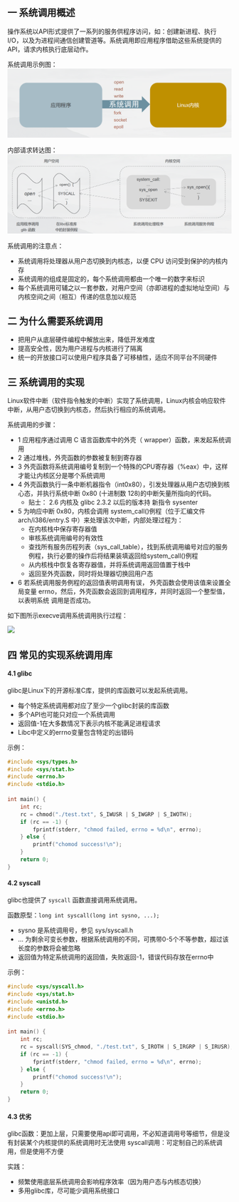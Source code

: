 ## 一 系统调用概述

操作系统以API形式提供了一系列的服务供程序访问，如：创建新进程、执行 I/O，以及为进程间通信创建管道等。系统调用即应用程序借助这些系统提供的API，请求内核执行底层动作。  

系统调用示例图：  
![](../images/sys/02-01.png) 

内部请求转达图：  
![](../images/sys/02-02.png)  

系统调用的注意点：
- 系统调用将处理器从用户态切换到内核态，以便 CPU 访问受到保护的内核内存
- 系统调用的组成是固定的，每个系统调用都由一个唯一的数字来标识
- 每个系统调用可辅之以一套参数，对用户空间（亦即进程的虚拟地址空间）与内核空间之间（相互）传递的信息加以规范

## 二 为什么需要系统调用

- 把用户从底层硬件编程中解放出来，降低开发难度
- 提高安全性，因为用户进程与内核进行了隔离
- 统一的开放接口可以使用户程序具备了可移植性，适应不同平台不同硬件

## 三 系统调用的实现

Linux软件中断（软件指令触发的中断）实现了系统调用，Linux内核会响应软件中断，从用户态切换到内核态，然后执行相应的系统调用。  

系统调用的步骤：
- 1 应用程序通过调用 C 语言函数库中的外壳（ wrapper）函数，来发起系统调用
- 2 通过堆栈，外壳函数的参数被复制到寄存器
- 3 外壳函数将系统调用编号复制到一个特殊的CPU寄存器（%eax）中，这样才能让内核区分是哪个系统调用
- 4 外壳函数执行一条中断机器指令（int0x80），引发处理器从用户态切换到核心态，并执行系统中断 0x80 (十进制数 128)的中断矢量所指向的代码。
  - 贴士： 2.6 内核及 glibc 2.3.2 以后的版本持 新指令 sysenter
- 5 为响应中断 0x80，内核会调用 system_call()例程（位于汇编文件 arch/i386/entry.S 中）来处理该次中断，内部处理过程为：
  - 在内核栈中保存寄存器值
  - 审核系统调用编号的有效性
  - 查找所有服务历程列表（sys_call_table），找到系统调用编号对应的服务例程，执行必要的操作后将结果装填返回给system_call()例程
  - 从内核栈中恢复各寄存器值，并将系统调用返回值置于栈中
  - 返回至外壳函数，同时将处理器切换回用户态
- 6 若系统调用服务例程的返回值表明调用有误， 外壳函数会使用该值来设置全局变量 errno，然后，外壳函数会返回到调用程序，并同时返回一个整型值，以表明系统
调用是否成功。  

如下图所示execve调用系统调用执行过程：  

![](../images/sys/02-03.png) 

## 四 常见的实现系统调用库

#### 4.1 glibc

glibc是Linux下的开源标准C库，提供的库函数可以发起系统调用。  
- 每个特定系统调用都对应了至少一个glibc封装的库函数
- 多个API也可能只对应一个系统调用
- 返回值-1在大多数情况下表示内核不能满足进程请求
- Libc中定义的errno变量包含特定的出错码

示例：
```c
#include <sys/types.h>
#include <sys/stat.h>
#include <errno.h>
#include <stdio.h>

int main() {
    int rc;
    rc = chmod("./test.txt", S_IWUSR | S_IWGRP | S_IWOTH);
    if (rc == -1) {
        fprintf(stderr, "chmod failed, errno = %d\n", errno);
    } else {
        printf("chomod success!\n");
    }
    return 0;
}
```


#### 4.2 syscall

glibc也提供了 `syscall` 函数直接调用系统调用。  

函数原型：`long int syscall(long int sysno, ...);`
- sysno 是系统调用号，参见 sys/syscall.h
- ... 为剩余可变长参数，根据系统调用的不同，可携带0-5个不等参数，超过该长度的参数将会被忽略
- 返回值为特定系统调用的返回值，失败返回-1，错误代码存放在errno中

示例：
```c
#include <sys/syscall.h>
#include <sys/stat.h>
#include <unistd.h>
#include <errno.h>
#include <stdio.h>

int main() {
    int rc;
    rc = syscall(SYS_chmod, "./test.txt", S_IROTH | S_IRGRP | S_IRUSR);
    if (rc == -1) {
        fprintf(stderr, "chmod failed, errno = %d\n", errno);
    } else {
        printf("chomod success!\n");
    }
    return 0;
}
```
 
#### 4.3 优劣

glibc函数：更加上层，只需要使用api即可调用，不必知道调用号等细节，但是没有封装某个内核提供的系统调用时无法使用
syscall调用：可定制自己的系统调用，但是使用不方便

实践：
- 频繁使用底层系统调用会影响程序效率（因为用户态与内核态切换）
- 多用glibc库，尽可能少调用系统接口
